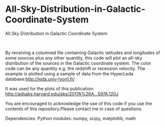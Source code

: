 # All-Sky-Distribution-in-Galactic-Coordinate-System
All Sky Distribution in Galactic Coordinate System

​

​By receiving a columned file containing Galactic latitudes and longitudes of some sources plus any other quantity, this code will plot an all-sky distribution of​ the sources in the Galactic coordinate system. The color code can be any quantity e.g. the redshift or recession velocity. 
The example is plotted using a sample of data from the HyperLeda database:http://leda.univ-lyon1.fr/

It was used for the plots of this publication: http://adsabs.harvard.edu/abs/2017A%26A...597A.120J​


​You are encouraged to acknowledge the use of this code if you use the contents of this repository.​Please contact me in case of questions.


Dependencies:
Python modules: numpy, scipy, matplotlib, math
